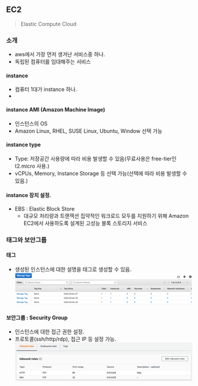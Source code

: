 ## EC2
> Elastic Compute Cloud

### 소개
- aws에서 가장 먼저 생겨난 서비스중 하나.
- 독립된 컴퓨터를 임대해주는 서비스

#### instance
- 컴퓨터 1대가 instance 하나.
- 

#### instance AMI (Amazon Machine Image)
- 인스턴스의 OS
- Amazon Linux, RHEL, SUSE Linux, Ubuntu, Window 선택 가능
#### instance type
- Type: 저장공간 사용량에 따라 비용 발생할 수 있음(무료사용은 free-tier인 t2.micro 사용.) 
- vCPUs, Memory, Instance Storage 등 선택 가능(선택에 따라 비용 발생할 수 있음.)

#### instance 장치 설정.
- EBS : Elastic Block Store
  + 대규모 처리량과 트랜잭션 집약적인 워크로드 모두를 지원하기 위해 Amazon EC2에서 사용하도록 설계된 고성능 블록 스토리지 서비스

### 태그와 보안그룹
#### 태그
- 생성된 인스턴스에 대한 설명을 태그로 생성할 수 있음.
  ![tag](../images/aws/02_aws_ec2_tag.png)
#### 보안그룹 : Security Group
- 인스턴스에 대한 접근 권한 설정.
- 프로토콜(ssh/http/rdp), 접근 IP 등 설정 가능.
![security group](../images/aws/02_aws_ec2_security_group.png)